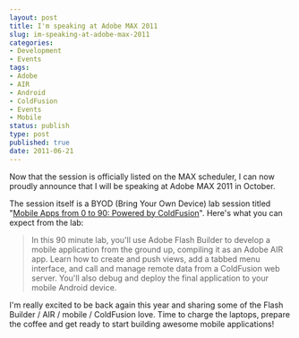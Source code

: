 ```yaml
---
layout: post
title: I'm speaking at Adobe MAX 2011
slug: im-speaking-at-adobe-max-2011
categories:
- Development
- Events
tags:
- Adobe
- AIR
- Android
- ColdFusion
- Events
- Mobile
status: publish
type: post
published: true
date: 2011-06-21
---
```

<p>Now that the session is officially listed on the MAX scheduler, I can now proudly announce that I will be speaking at Adobe MAX 2011 in October.</p>
<p>The session itself is a BYOD (Bring Your Own Device) lab session titled "<a title="Visit the &quot;Mobile Apps from 0 to 90: Powered by ColdFusion&quot; session details on the Adobe MAX scheduler" href="https://max.adobe.com/schedule/by-session/#Speaker=4df7942b8d5362e15400009a wefwe" target="_blank">Mobile Apps from 0 to 90: Powered by ColdFusion</a>". Here's what you can expect from the lab:</p>
<blockquote><p>In this 90 minute lab, you'll use Adobe Flash Builder to develop a mobile application from the ground up, compiling it as an Adobe AIR app. Learn how to create and push views, add a tabbed menu interface, and call and manage remote data from a ColdFusion web server. You'll also debug and deploy the final application to your mobile Android device.</p></blockquote>
<p>I'm really excited to be back again this year and sharing some of the Flash Builder / AIR / mobile / ColdFusion love. Time to charge the laptops, prepare the coffee and get ready to start building awesome mobile applications!</p>
